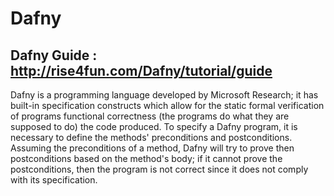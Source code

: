 

# Dafny

## Dafny Guide : http://rise4fun.com/Dafny/tutorial/guide

Dafny is a programming language developed by Microsoft Research; it has built-in specification constructs which allow for the static formal verification of programs functional correctness (the programs do what they are supposed to do) the code produced. To specify a Dafny program, it is necessary to define the methods' preconditions and postconditions. Assuming the preconditions of a method, Dafny will try to prove then postconditions based on the method's body; if it cannot prove the postconditions, then the program is not correct since it does not comply with its specification.

